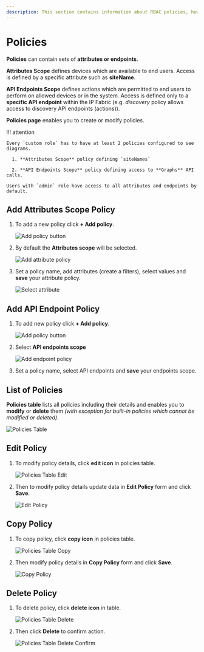 ```yaml
---
description: This section contains information about RBAC policies, how they work and how to set them.
---
```


# Policies

**Policies** can contain sets of **attributes or endpoints**.

**Attributes Scope** defines devices which are available to end users. Access is defined by a specific attribute such as **siteName**.

**API Endpoints Scope** defines actions which are permitted to end users to perform on allowed devices or in the system. Access is defined only to a **specific API endpoint** within the IP Fabric (e.g. _discovery_ policy allows access to discovery API endpoints (actions)).

**Policies page** enables you to create or modify policies.

!!! attention

    Every `custom role` has to have at least 2 policies configured to see diagrams.

      1. **Attributes Scope** policy defining `siteNames`

      2. **API Endpoints Scope** policy defining access to **Graphs** API calls.

    Users with `admin` role have access to all attributes and endpoints by default.

## Add Attributes Scope Policy

1. To add a new policy click **+ Add policy**.

   ![Add policy button](policies/policies_table.png)

2. By default the **Attributes scope** will be selected.

   ![Add attribute policy](policies/policies_attributes_add.png)

3. Set a policy name, add attributes (create a filters), select values and **save** your attribute policy.

   ![Select attribute](policies/policies_attributes_select.png)

## Add API Endpoint Policy

1. To add new policy click **+ Add policy**.

   ![Add policy button](policies/policies_table.png)

2. Select **API endpoints scope**

   ![Add endpoint policy](policies/policies_endpoints_select.png)

3. Set a policy name, select API endpoints and **save** your endpoints scope.

## List of Policies

**Policies table** lists all policies including their details and enables you to **modify** or **delete** them _(with exception for built-in policies which cannot be modified or deleted)_.

![Policies Table](policies/policies_table.png)

## Edit Policy

1. To modify policy details, click **edit icon** in policies table.

   ![Policies Table Edit](policies/policies_table_edit.png)

2. Then to modify policy details update data in **Edit Policy** form and click **Save**.

   ![Edit Policy](policies/policies_edit.png)

## Copy Policy

1. To copy policy, click **copy icon** in policies table.

   ![Policies Table Copy](policies/policies_table_copy.png)

2. Then modify policy details in **Copy Policy** form and click **Save**.

   ![Copy Policy](policies/policies_copy.png)

## Delete Policy

1. To delete policy, click **delete icon** in table.

   ![Policies Table Delete](policies/policies_table_delete.png)

2. Then click **Delete** to confirm action.

   ![Policies Table Delete Confirm](policies/policies_table_delete_confirm.png)
